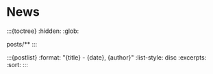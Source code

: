 # News

:::{toctree}
:hidden:
:glob:

posts/**
:::


:::{postlist}
:format: "{title} - {date}, {author}"
:list-style: disc
:excerpts:
:sort:
:::
